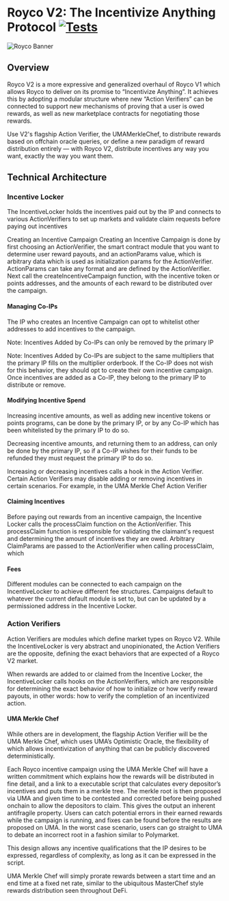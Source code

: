 # Royco V2: The Incentivize Anything Protocol [![Tests](https://github.com/roycoprotocol/royco-v2/actions/workflows/test.yml/badge.svg)](https://github.com/roycoprotocol/royco-v2/actions/workflows/test.yml)
![Royco Banner](./roycobanner.png)

## Overview
Royco V2 is a more expressive and generalized overhaul of Royco V1 which allows Royco to deliver on its promise to “Incentivize Anything”. It achieves this by adopting a modular structure where new “Action Verifiers” can be connected to support new mechanisms of proving that a user is owed rewards, as well as new marketplace contracts for negotiating those rewards.

Use V2's flagship Action Verifier, the UMAMerkleChef, to distribute rewards based on offchain oracle queries, or define a new paradigm of reward distribution entirely — with Royco V2, distribute incentives any way you want, exactly the way you want them.

## Technical Architecture

### Incentive Locker
The IncentiveLocker holds the incentives paid out by the IP and connects to various ActionVerifiers to set up markets and validate claim requests before paying out incentives

Creating an Incentive Campaign
Creating an Incentive Campaign is done by first choosing an ActionVerifier, the smart contract module that you want to determine user reward payouts, and an actionParams value, which is arbitrary data which is used as initialization params for the ActionVerifier. ActionParams can take any format and are defined by the ActionVerifier. Next call the createIncentiveCampaign function, with the incentive token or points addresses, and the amounts of each reward to be distributed over the campaign.

#### Managing Co-IPs
The IP who creates an Incentive Campaign can opt to whitelist other addresses to add incentives to the campaign. 

Note: Incentives Added by Co-IPs can only be removed by the primary IP

Note: Incentives Added by Co-IPs are subject to the same multipliers that the primary IP fills on the multiplier orderbook. If the Co-IP does not wish for this behavior, they should opt to create their own incentive campaign. Once incentives are added as a Co-IP, they belong to the primary IP to distribute or remove.

#### Modifying Incentive Spend
Increasing incentive amounts, as well as adding new incentive tokens or points programs, can be done by the primary IP, or by any Co-IP which has been whitelisted by the primary IP to do so.

Decreasing incentive amounts, and returning them to an address, can only be done by the primary IP, so if a Co-IP wishes for their funds to be refunded they must request the primary IP to do so.

Increasing or decreasing incentives calls a hook in the Action Verifier. Certain Action Verifiers may disable adding or removing incentives in certain scenarios. For example, in the UMA Merkle Chef Action Verifier

#### Claiming Incentives
Before paying out rewards from an incentive campaign, the Incentive Locker calls the processClaim function on the ActionVerifier. This processClaim function is responsible for validating the claimant's request and determining the amount of incentives they are owed. Arbitrary ClaimParams are passed to the ActionVerifier when calling processClaim, which 

#### Fees
Different modules can be connected to each campaign on the IncentiveLocker to achieve different fee structures. Campaigns default to whatever the current default module is set to, but can be updated by a permissioned address in the Incentive Locker.

### Action Verifiers
Action Verifiers are modules which define market types on Royco V2. While the IncentiveLocker is very abstract and unopinionated, the Action Verifiers are the opposite, defining the exact behaviors that are expected of a Royco V2 market. 

When rewards are added to or claimed from the Incentive Locker, the IncentiveLocker calls hooks on the ActionVerifiers, which are responsible for determining the exact behavior of how to initialize or how verify reward payouts, in other words: how to verify the completion of an incentivized action.

#### UMA Merkle Chef
While others are in development, the flagship Action Verifier will be the UMA Merkle Chef, which uses UMA’s Optimistic Oracle, the flexibility of which allows incentivization of anything that can be publicly discovered deterministically.

Each Royco incentive campaign using the UMA Merkle Chef will have a written commitment which explains how the rewards will be distributed in fine detail, and a link to a executable script that calculates every depositor’s incentives and puts them in a merkle tree. The merkle root is then proposed via UMA and given time to be contested and corrected before being pushed onchain to allow the depositors to claim. This gives the output an inherent antifragile property. Users can catch potential errors in their earned rewards while the campaign is running, and fixes can be found before the results are proposed on UMA. In the worst case scenario, users can go straight to UMA to debate an incorrect root in a fashion similar to Polymarket.

This design allows any incentive qualifications that the IP desires to be expressed, regardless of complexity, as long as it can be expressed in the script.

UMA Merkle Chef will simply prorate rewards between a start time and an end time at a fixed net rate, similar to the ubiquitous MasterChef style rewards distribution seen throughout DeFi.

